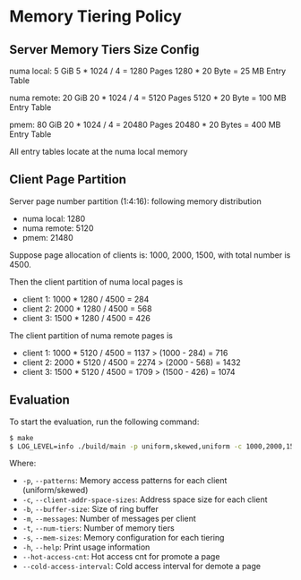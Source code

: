 # Memory Tiering Policy

## Server Memory Tiers Size Config

numa local: 5 GiB       5 * 1024 / 4  = 1280 Pages      1280 * 20 Byte = 25 MB Entry Table

numa remote: 20 GiB     20 * 1024 / 4  = 5120 Pages     5120 * 20 Byte = 100 MB Entry Table

pmem: 80 GiB            20 * 1024 / 4 = 20480 Pages     20480 * 20 Bytes = 400 MB Entry Table

All entry tables locate at the numa local memory

## Client Page Partition

Server page number partition (1:4:16): following memory distribution 

- numa local: 1280
- numa remote: 5120
- pmem: 21480

Suppose page allocation of clients is: 1000, 2000, 1500, with total number is 4500. 

Then the client partition of numa local pages is

- client 1: 1000 * 1280 / 4500 = 284
- client 2: 2000 * 1280 / 4500 = 568
- client 3: 1500 * 1280 / 4500 = 426

The client partition of numa remote pages is

- client 1: 1000 * 5120 / 4500 = 1137 > (1000 - 284) = 716 
- client 2: 2000 * 5120 / 4500 = 2274 > (2000 - 568) = 1432 
- client 3: 1500 * 5120 / 4500 = 1709 > (1500 - 426) = 1074 

## Evaluation

To start the evaluation, run the following command:

```bash
$ make
$ LOG_LEVEL=info ./build/main -p uniform,skewed,uniform -c 1000,2000,1500 -b 100 -m 1000 -t 3 -s 1280,5120,21480 --hot-access-cnt 10 --cold-access-interval 1000
```

Where:
- `-p`, `--patterns`: Memory access patterns for each client (uniform/skewed)
- `-c`, `--client-addr-space-sizes`: Address space size for each client
- `-b`, `--buffer-size`: Size of ring buffer
- `-m`, `--messages`: Number of messages per client
- `-t`, `--num-tiers`: Number of memory tiers
- `-s`, `--mem-sizes`: Memory configuration for each tiering
- `-h`, `--help`: Print usage information
- `--hot-access-cnt`: Hot access cnt for promote a page
- `--cold-access-interval`: Cold access interval for demote a page

